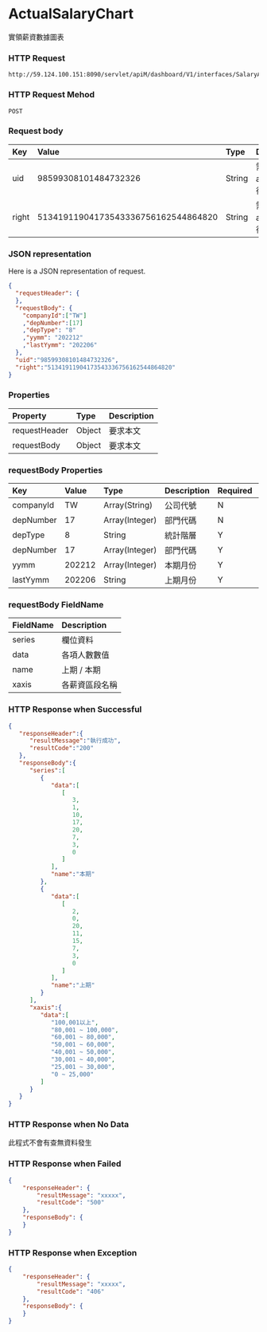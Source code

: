 # ActualSalaryChart
實領薪資數據圖表

### HTTP Request
```
http://59.124.100.151:8090/servlet/apiM/dashboard/V1/interfaces/SalaryAnalysis/ActualSalaryChart
```

### HTTP Request Mehod
```
POST
```

### Request body
| Key | Value | Type | Description |
|:----------|:-------------|:-----|:------------|
| uid | 98599308101484732326 | String | 需透過apiLogin取得
| right | 51341911904173543336756162544864820 | String | 需透過apiLogin取得 |

### JSON representation
Here is a JSON representation of request.
```json
{
  "requestHeader": {
  },
  "requestBody": {
    "companyId":["TW"]
    ,"depNumber":[17]
    ,"depType": "8"
    ,"yymm": "202212"
    ,"lastYymm": "202206"
  },
  "uid":"98599308101484732326",
  "right":"51341911904173543336756162544864820"
}
```

### Properties
| Property | Type | Description |
|:---------|:-----|:------------|
| requestHeader | Object | 要求本文 |
| requestBody | Object | 要求本文 |

### requestBody Properties
| Key | Value | Type | Description | Required | Format |
|:----------|:-------------|:-----|:------------|:------------|:------------|
| companyId | TW | Array(String) | 公司代號 | N | n/a |
| depNumber | 17 | Array(Integer) | 部門代碼 | N | n/a |
| depType | 8 | String| 統計階層 | Y | n/a |
| depNumber | 17 | Array(Integer) | 部門代碼 | Y | n/a |
| yymm | 202212 | Array(Integer) | 本期月份 | Y | YYYYmm |
| lastYymm | 202206 | String | 上期月份 | Y | YYYYmm |

### requestBody FieldName
| FieldName | Description |
|:----------|:-------------|
| series | 欄位資料 |
| data | 各項人數數值 |
| name | 上期 / 本期 |
| xaxis | 各薪資區段名稱 |

### HTTP Response when Successful
```json
{
   "responseHeader":{
      "resultMessage":"執行成功",
      "resultCode":"200"
   },
   "responseBody":{
      "series":[
         {
            "data":[
               [
                  3,
                  1,
                  10,
                  17,
                  20,
                  7,
                  3,
                  0
               ]
            ],
            "name":"本期"
         },
         {
            "data":[
               [
                  2,
                  0,
                  20,
                  11,
                  15,
                  7,
                  3,
                  0
               ]
            ],
            "name":"上期"
         }
      ],
      "xaxis":{
         "data":[
            "100,001以上",
            "80,001 ~ 100,000",
            "60,001 ~ 80,000",
            "50,001 ~ 60,000",
            "40,001 ~ 50,000",
            "30,001 ~ 40,000",
            "25,001 ~ 30,000",
            "0 ~ 25,000"
         ]
      }
   }
}
```

### HTTP Response when No Data
此程式不會有查無資料發生

### HTTP Response when Failed
```json
{
    "responseHeader": {
        "resultMessage": "xxxxx",
        "resultCode": "500"
    },
    "responseBody": {
    }
}
```

### HTTP Response when Exception
```json
{
    "responseHeader": {
        "resultMessage": "xxxxx",
        "resultCode": "406"
    },
    "responseBody": {
    }
}
```
